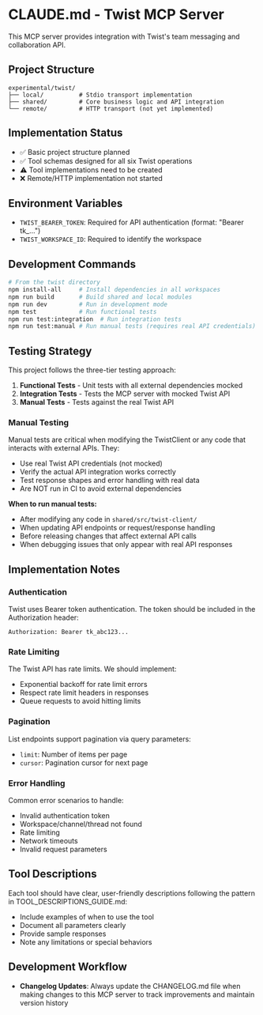 # CLAUDE.md - Twist MCP Server

This MCP server provides integration with Twist's team messaging and collaboration API.

## Project Structure

```
experimental/twist/
├── local/          # Stdio transport implementation
├── shared/         # Core business logic and API integration
└── remote/         # HTTP transport (not yet implemented)
```

## Implementation Status

- ✅ Basic project structure planned
- ✅ Tool schemas designed for all six Twist operations
- ⚠️ Tool implementations need to be created
- ❌ Remote/HTTP implementation not started

## Environment Variables

- `TWIST_BEARER_TOKEN`: Required for API authentication (format: "Bearer tk\_...")
- `TWIST_WORKSPACE_ID`: Required to identify the workspace

## Development Commands

```bash
# From the twist directory
npm install-all     # Install dependencies in all workspaces
npm run build       # Build shared and local modules
npm run dev         # Run in development mode
npm test            # Run functional tests
npm run test:integration  # Run integration tests
npm run test:manual # Run manual tests (requires real API credentials)
```

## Testing Strategy

This project follows the three-tier testing approach:

1. **Functional Tests** - Unit tests with all external dependencies mocked
2. **Integration Tests** - Tests the MCP server with mocked Twist API
3. **Manual Tests** - Tests against the real Twist API

### Manual Testing

Manual tests are critical when modifying the TwistClient or any code that interacts with external APIs. They:

- Use real Twist API credentials (not mocked)
- Verify the actual API integration works correctly
- Test response shapes and error handling with real data
- Are NOT run in CI to avoid external dependencies

**When to run manual tests:**

- After modifying any code in `shared/src/twist-client/`
- When updating API endpoints or request/response handling
- Before releasing changes that affect external API calls
- When debugging issues that only appear with real API responses

## Implementation Notes

### Authentication

Twist uses Bearer token authentication. The token should be included in the Authorization header:

```
Authorization: Bearer tk_abc123...
```

### Rate Limiting

The Twist API has rate limits. We should implement:

- Exponential backoff for rate limit errors
- Respect rate limit headers in responses
- Queue requests to avoid hitting limits

### Pagination

List endpoints support pagination via query parameters:

- `limit`: Number of items per page
- `cursor`: Pagination cursor for next page

### Error Handling

Common error scenarios to handle:

- Invalid authentication token
- Workspace/channel/thread not found
- Rate limiting
- Network timeouts
- Invalid request parameters

## Tool Descriptions

Each tool should have clear, user-friendly descriptions following the pattern in TOOL_DESCRIPTIONS_GUIDE.md:

- Include examples of when to use the tool
- Document all parameters clearly
- Provide sample responses
- Note any limitations or special behaviors

## Development Workflow

- **Changelog Updates**: Always update the CHANGELOG.md file when making changes to this MCP server to track improvements and maintain version history
